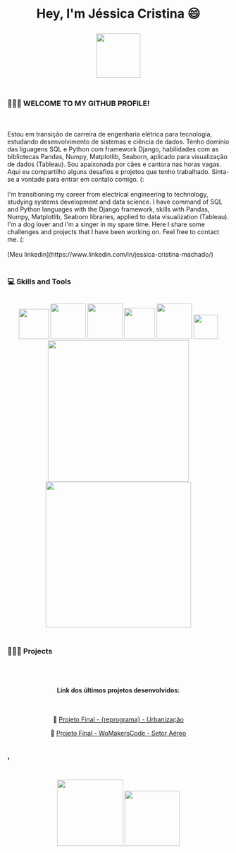 <h1 align="center">


<p align="center"><b> Hey, I'm Jéssica Cristina </b> 😄 <p>
  
<p align="center">
<img src= "https://github.com/jessicacristinams/jessicacristinams/assets/109877484/3583e97e-2f1b-4893-b600-409045788f4f" width="100px"/>
</p>



### <br> 🙋🏾‍♀ WELCOME TO MY GITHUB PROFILE! 
<br>
  


<br>
<p1 align="center"> 
  Estou em transição de carreira de engenharia elétrica para tecnologia, estudando desenvolvimento de sistemas e ciência de dados. Tenho domínio das liguagens SQL e Python com framework Django, habilidades com as bibliotecas Pandas, Numpy, Matplotlib, Seaborn, aplicado para visualização de dados (Tableau). Sou apaixonada por cães e cantora nas horas vagas. Aqui eu compartilho alguns desafios e projetos que tenho trabalhado. Sinta-se a vontade para entrar em contato comigo. (:
</p1>
<br>
<br>
<p1 align="center">
  I'm transitioning my career from electrical engineering to technology, studying systems development and data science. I have command of SQL and Python languages ​​with the Django framework, skills with Pandas, Numpy, Matplotlib, Seaborn libraries, applied to data visualization (Tableau). I'm a dog lover and i'm a singer in my spare time. Here I share some challenges and projects that I have been working on. Feel free to contact me. (:
</p1>
<br>
<br>
<p1 align="center">
  [Meu linkedin](https://www.linkedin.com/in/jessica-cristina-machado/)
</p1>
<br>
  
### <br> 💻 Skills and Tools
<br>
  



<div align="center">
<img src="https://cdn.jsdelivr.net/gh/devicons/devicon/icons/python/python-original-wordmark.svg" width="68px"/>
<img src="https://cdn.jsdelivr.net/gh/devicons/devicon/icons/sqlite/sqlite-original-wordmark.svg" width="80px"/>
<img src="https://cdn.jsdelivr.net/gh/devicons/devicon/icons/django/django-plain-wordmark.svg" width="80px"/>
<img src="https://cdn.jsdelivr.net/gh/devicons/devicon/icons/pandas/pandas-original-wordmark.svg" width="70px"/>
<img src="https://cdn.jsdelivr.net/gh/devicons/devicon/icons/git/git-original-wordmark.svg" width="80px"/>
<img src="https://cdn.jsdelivr.net/gh/devicons/devicon/icons/github/github-original-wordmark.svg" width="55px"/>
</div>     
          
          
          

<div align="center">
<img src=https://github.com/jessicacristinams/jessicacristinams/assets/109877484/bca46c11-8514-4b22-a11c-a02052ac17d4 width="320px" />
<img src=https://github.com/jessicacristinams/jessicacristinams/assets/109877484/938f05ec-df10-4f7f-8294-a72875f81dd7 width="330px" />
</div>


  
### <br> 👩🏾‍💻 Projects
<br>
  


<div align="center">
  
  #### <br> Link dos últimos projetos desenvolvidos:
  <br>
  
  📝 [Projeto Final - {reprograma} - Urbanização](https://github.com/jessicacristinams/urbanizacao)
  
  📝 [Projeto Final - WoMakersCode - Setor Aéreo](https://github.com/jessicacristinams/BootcampTECHMINAs/blob/main/desafios/Desafio_Final_Setor_Aereo_Sarah_Gilbert_Tech_Minas.ipynb)
  
  
</div>



### <br> '
<br>
<div align="center">
  <img src=https://github.com/jessicacristinams/jessicacristinams/assets/109877484/b9e567ae-9d38-43d6-94d0-9909f997c786 width="150px"//>
  <img src=https://media4.giphy.com/media/tqfS3mgQU28ko/200.webp?cid=ecf05e47jp2btft5mymo1f0e5ct5d4k2qejbcxezvn38rqeb&ep=v1_gifs_search&rid=200.webp&ct=g width="125px"//>
</div>





